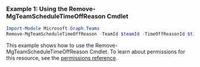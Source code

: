 ### Example 1: Using the Remove-MgTeamScheduleTimeOffReason Cmdlet
```powershell
Import-Module Microsoft.Graph.Teams
Remove-MgTeamScheduleTimeOffReason -TeamId $teamId -TimeOffReasonId $timeOffReasonId
```
This example shows how to use the Remove-MgTeamScheduleTimeOffReason Cmdlet.
To learn about permissions for this resource, see the [permissions reference](/graph/permissions-reference).
